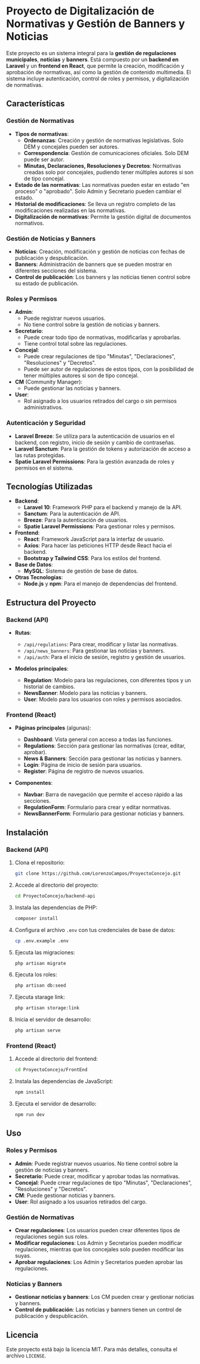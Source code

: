 # Proyecto de Digitalización de Normativas y Gestión de Banners y Noticias

Este proyecto es un sistema integral para la **gestión de regulaciones municipales**, **noticias** y **banners**. Está compuesto por un **backend en Laravel** y un **frontend en React**, que permite la creación, modificación y aprobación de normativas, así como la gestión de contenido multimedia. El sistema incluye autenticación, control de roles y permisos, y digitalización de normativas.

## Características

### Gestión de Normativas

- **Tipos de normativas**:
  - **Ordenanzas**: Creación y gestión de normativas legislativas. Solo DEM y concejales pueden ser autores.
  - **Correspondencia**: Gestión de comunicaciones oficiales. Solo DEM puede ser autor.
  - **Minutas, Declaraciones, Resoluciones y Decretos**: Normativas creadas solo por concejales, pudiendo tener múltiples autores si son de tipo concejal.
- **Estado de las normativas**: Las normativas pueden estar en estado "en proceso" o "aprobado". Solo Admin y Secretario pueden cambiar el estado.
- **Historial de modificaciones**: Se lleva un registro completo de las modificaciones realizadas en las normativas.
- **Digitalización de normativas**: Permite la gestión digital de documentos normativos.

### Gestión de Noticias y Banners

- **Noticias**: Creación, modificación y gestión de noticias con fechas de publicación y despublicación.
- **Banners**: Administración de banners que se pueden mostrar en diferentes secciones del sistema.
- **Control de publicación**: Los banners y las noticias tienen control sobre su estado de publicación.

### Roles y Permisos

- **Admin**:
  - Puede registrar nuevos usuarios.
  - No tiene control sobre la gestión de noticias y banners.
- **Secretario**:
  - Puede crear todo tipo de normativas, modificarlas y aprobarlas.
  - Tiene control total sobre las regulaciones.
- **Concejal**:
  - Puede crear regulaciones de tipo "Minutas", "Declaraciones", "Resoluciones" y "Decretos".
  - Puede ser autor de regulaciones de estos tipos, con la posibilidad de tener múltiples autores si son de tipo concejal.
- **CM** (Community Manager):
  - Puede gestionar las noticias y banners.
- **User**:
  - Rol asignado a los usuarios retirados del cargo o sin permisos administrativos.

### Autenticación y Seguridad

- **Laravel Breeze**: Se utiliza para la autenticación de usuarios en el backend, con registro, inicio de sesión y cambio de contraseñas.
- **Laravel Sanctum**: Para la gestión de tokens y autorización de acceso a las rutas protegidas.
- **Spatie Laravel Permissions**: Para la gestión avanzada de roles y permisos en el sistema.

## Tecnologías Utilizadas

- **Backend**:
  - **Laravel 10**: Framework PHP para el backend y manejo de la API.
  - **Sanctum**: Para la autenticación de API.
  - **Breeze**: Para la autenticación de usuarios.
  - **Spatie Laravel Permissions**: Para gestionar roles y permisos.
- **Frontend**:
  - **React**: Framework JavaScript para la interfaz de usuario.
  - **Axios**: Para hacer las peticiones HTTP desde React hacia el backend.
  - **Bootstrap y Tailwind CSS**: Para los estilos del frontend.
- **Base de Datos**:
  - **MySQL**: Sistema de gestión de base de datos.
- **Otras Tecnologías**:
  - **Node.js** y **npm**: Para el manejo de dependencias del frontend.

## Estructura del Proyecto

### Backend (API)

- **Rutas**:
  - `/api/regulations`: Para crear, modificar y listar las normativas.
  - `/api/news_banners`: Para gestionar las noticias y banners.
  - `/api/auth`: Para el inicio de sesión, registro y gestión de usuarios.
  
- **Modelos principales**:
  - **Regulation**: Modelo para las regulaciones, con diferentes tipos y un historial de cambios.
  - **NewsBanner**: Modelo para las noticias y banners.
  - **User**: Modelo para los usuarios con roles y permisos asociados.

### Frontend (React)

- **Páginas principales** (algunas):
  - **Dashboard**: Vista general con acceso a todas las funciones.
  - **Regulations**: Sección para gestionar las normativas (crear, editar, aprobar).
  - **News & Banners**: Sección para gestionar las noticias y banners.
  - **Login**: Página de inicio de sesión para usuarios.
  - **Register**: Página de registro de nuevos usuarios.
  
- **Componentes**:
  - **Navbar**: Barra de navegación que permite el acceso rápido a las secciones.
  - **RegulationForm**: Formulario para crear y editar normativas.
  - **NewsBannerForm**: Formulario para gestionar noticias y banners.

## Instalación

### Backend (API)

1. Clona el repositorio:
   ```bash
   git clone https://github.com/LorenzoCampos/ProyectoConcejo.git
   ```

2. Accede al directorio del proyecto:
   ```bash
   cd ProyectoConcejo/backend-api
   ```

3. Instala las dependencias de PHP:
   ```bash
   composer install
   ```

4. Configura el archivo `.env` con tus credenciales de base de datos:
   ```bash
   cp .env.example .env
   ```

5. Ejecuta las migraciones:
   ```bash
   php artisan migrate
   ```

6. Ejecuta los roles:
   ```bash
   php artisan db:seed 
   ```

6. Ejecuta starage link:
   ```bash
   php artisan storage:link 
   ```

7. Inicia el servidor de desarrollo:
   ```bash
   php artisan serve
   ```

### Frontend (React)

1. Accede al directorio del frontend:
   ```bash
   cd ProyectoConcejo/FrontEnd
   ```

2. Instala las dependencias de JavaScript:
   ```bash
   npm install
   ```

3. Ejecuta el servidor de desarrollo:
   ```bash
   npm run dev
   ```

## Uso

### Roles y Permisos

- **Admin**: Puede registrar nuevos usuarios. No tiene control sobre la gestión de noticias y banners.
- **Secretario**: Puede crear, modificar y aprobar todas las normativas.
- **Concejal**: Puede crear regulaciones de tipo "Minutas", "Declaraciones", "Resoluciones" y "Decretos".
- **CM**: Puede gestionar noticias y banners.
- **User**: Rol asignado a los usuarios retirados del cargo.

### Gestión de Normativas

- **Crear regulaciones**: Los usuarios pueden crear diferentes tipos de regulaciones según sus roles.
- **Modificar regulaciones**: Los Admin y Secretarios pueden modificar regulaciones, mientras que los concejales solo pueden modificar las suyas.
- **Aprobar regulaciones**: Los Admin y Secretarios pueden aprobar las regulaciones.

### Noticias y Banners

- **Gestionar noticias y banners**: Los CM pueden crear y gestionar noticias y banners.
- **Control de publicación**: Las noticias y banners tienen un control de publicación y despublicación.

## Licencia

Este proyecto está bajo la licencia MIT. Para más detalles, consulta el archivo `LICENSE`.